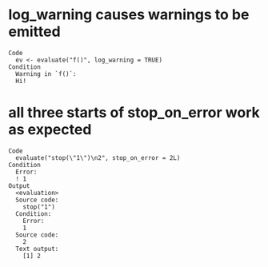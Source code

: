 # log_warning causes warnings to be emitted

    Code
      ev <- evaluate("f()", log_warning = TRUE)
    Condition
      Warning in `f()`:
      Hi!

# all three starts of stop_on_error work as expected

    Code
      evaluate("stop(\"1\")\n2", stop_on_error = 2L)
    Condition
      Error:
      ! 1
    Output
      <evaluation>
      Source code: 
        stop("1")
      Condition: 
        Error:
        1
      Source code: 
        2
      Text output: 
        [1] 2

